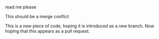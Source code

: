 read me please

This should be a merge conflict

This is a new piece of code, hoping it is introduced as a new branch. Now hoping that this appears as a pull request.